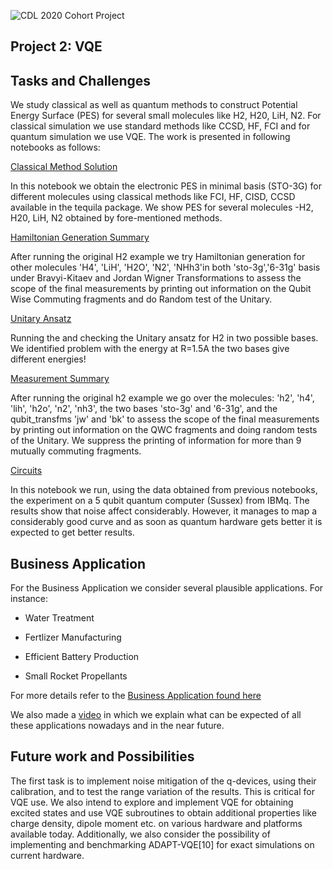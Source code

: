 ![CDL 2020 Cohort Project](../figures/CDL_logo.jpg)
## Project 2: VQE

## Tasks and Challenges
We study classical as well as quantum methods to construct Potential Energy Surface (PES) for several small molecules like H2, H20, LiH, N2. For classical simulation we use standard methods like CCSD, HF, FCI and for quantum simulation we use VQE. The work is presented in following notebooks as follows:

[Classical Method Solution](https://github.com/tina-seb/CohortProject_2020/blob/master/Project_2_VQE_Molecules/S1_Classical_Methods_Demo.ipynb)

In this notebook we obtain the electronic PES in minimal basis (STO-3G) for different molecules using classical methods like FCI, HF, CISD, CCSD available in the tequila package. We show PES for several molecules -H2, H20, LiH, N2 obtained by fore-mentioned methods.

[Hamiltonian Generation Summary](https://github.com/tina-seb/CohortProject_2020/blob/master/Project_2_VQE_Molecules/S2_Hamiltonian_gen_Summary.ipynb)

After running the original H2 example we try Hamiltonian generation for other molecules 'H4', 'LiH', 'H2O', 'N2', 'NHh3'in both 'sto-3g','6-31g' basis under Bravyi-Kitaev and Jordan Wigner Transformations to assess the scope of the final measurements  by printing out information on the Qubit Wise Commuting fragments and do Random test of the Unitary.

[Unitary Ansatz](https://github.com/tina-seb/CohortProject_2020/blob/master/Project_2_VQE_Molecules/S3_Unitary_Ansatz_H2.ipynb)

Running the and checking the Unitary ansatz for H2 in two possible bases.
We identified problem with the energy at R=1.5A the two bases give different energies!

[Measurement Summary](https://github.com/tina-seb/CohortProject_2020/blob/master/Project_2_VQE_Molecules/S4_Measurement_Summary.ipynb)

After running the original h2 example we go over the molecules: 'h2', 'h4', 'lih', 'h2o', 'n2', 'nh3', the two bases 'sto-3g' and '6-31g', and the qubit_transfms 'jw' and 'bk' to assess the scope of the final measurements by printing out information on the QWC fragments and doing random tests of the Unitary. 
We suppress the printing of information for more than 9 mutually commuting fragments.

[Circuits](https://github.com/tina-seb/CohortProject_2020/blob/master/Project_2_VQE_Molecules/S5_Circuits-H2_on_IBMq-sussex.ipynb)

In this notebook we run, using the data obtained from previous notebooks, the experiment on a 5 qubit quantum computer (Sussex) from IBMq. The results show that noise affect considerably. However, it manages to map a considerably good curve and as soon as quantum hardware gets better it is expected to get better results.

## Business Application
For the Business Application we consider several plausible applications. For instance:
- Water Treatment 

- Fertlizer Manufacturing 

- Efficient Battery Production 

- Small Rocket Propellants 

For more details refer to the [Business Application found here](./Business_Application.md)

We also made a [video](https://www.youtube.com/watch?v=__A3Da354DE&feature=youtu.be) in which we explain what can be expected of all these applications nowadays and in the near future.

## Future work and Possibilities
The first task is to implement noise mitigation of the q-devices, using their calibration, and to test the range variation of the results. This is critical for VQE use.
We also intend to explore and implement VQE for obtaining excited states and use VQE subroutines to obtain additional properties like charge density, dipole moment etc. on various hardware and platforms available today. Additionally, we also consider the possibility of implementing and benchmarking ADAPT-VQE[10] for exact simulations on current hardware. 
